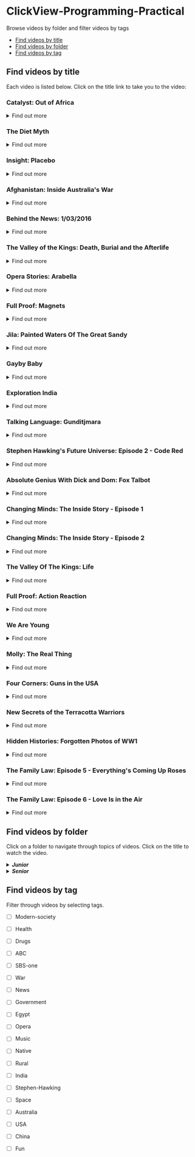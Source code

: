 # ClickView-Programming-Practical
Browse videos by folder and filter videos by tags
- [Find videos by title](#find-videos-by-title)
- [Find videos by folder](#find-videos-by-folder)
- [Find videos by tag](#find-videos-by-tag)

## Find videos by title
Each video is listed below. Click on the title link to take you to the video: 
  
  ### Catalyst: Out of Africa
  <details> 
  <summary>Find out more</summary>
  </details>
  
  ### The Diet Myth
  <details> 
  <summary>Find out more</summary>
  </details>
  
  ### Insight: Placebo
  <details> 
  <summary>Find out more</summary>
  </details>
  
  ### Afghanistan: Inside Australia's War
  <details> 
  <summary>Find out more</summary>
  </details>
  
  ### Behind the News: 1/03/2016
  <details> 
  <summary>Find out more</summary>
  </details>
  
  ### The Valley of the Kings: Death, Burial and the Afterlife
  <details> 
  <summary>Find out more</summary>
  </details>
  
  ### Opera Stories: Arabella
  <details> 
  <summary>Find out more</summary>
  </details>
  
  ### Full Proof: Magnets
  <details> 
  <summary>Find out more</summary>
  </details>
  
  ### Jila: Painted Waters Of The Great Sandy
  <details> 
  <summary>Find out more</summary>
  </details>
  
  ### Gayby Baby
  <details> 
  <summary>Find out more</summary>
  </details>
  
  ### Exploration India
  <details> 
  <summary>Find out more</summary>
  </details>
  
  ### Talking Language: Gunditjmara
  <details> 
  <summary>Find out more</summary>
  </details>
  
  ### Stephen Hawking's Future Universe: Episode 2 - Code Red
  <details> 
  <summary>Find out more</summary>
  </details>
  
  ### Absolute Genius With Dick and Dom: Fox Talbot
  <details> 
  <summary>Find out more</summary>
  </details>
  
  ### Changing Minds: The Inside Story - Episode 1
  <details> 
  <summary>Find out more</summary>
  </details>
  
  ### Changing Minds: The Inside Story - Episode 2
  <details> 
  <summary>Find out more</summary>
  </details>
  
  ### The Valley Of The Kings: Life
  <details> 
  <summary>Find out more</summary>
  </details>
  
  ### Full Proof: Action Reaction
  <details> 
  <summary>Find out more</summary>
  </details>
  
  ### We Are Young
  <details> 
  <summary>Find out more</summary>
  </details>
  
  ### Molly: The Real Thing
  <details> 
  <summary>Find out more</summary>
  </details>
  
  ### Four Corners: Guns in the USA
  <details> 
  <summary>Find out more</summary>
  </details>
  
  ### New Secrets of the Terracotta Warriors
  <details> 
  <summary>Find out more</summary>
  </details>
  
  ### Hidden Histories: Forgotten Photos of WW1
  <details> 
  <summary>Find out more</summary>
  </details>
  
  ### The Family Law: Episode 5 - Everything's Coming Up Roses
  <details> 
  <summary>Find out more</summary>
  </details>
  
  ### The Family Law: Episode 6 - Love Is in the Air
  <details> 
  <summary>Find out more</summary>
  </details>
  
 
## Find videos by folder
Click on a folder to navigate through topics of videos.  Click on the title to watch the video.
              <details>
              <summary>***Junior***</summary>
              <details>
                <summary>**Science**</summary>
                [Full Proof: Action Reaction](#full-proof-action-reaction)
              <details>
                  <summary>*Biology*</summary>
                  [Catalyst: Out of Africa](#catalyst-out-of-africa)
                </details>
                </details>
                <details>
                <summary>**Health**</summary>
                <details>
                  <summary>*Personal Development*</summary>
                  [The Diet Myth](#the-diet-myth)
                </details>
                </details>
                <details>
                <summary>**English**</summary>
                [Absolute Genius With Dick and Dom: Fox Talbot](#absolute-genius-with-dick-and-dom-fox-talbot)
                <br>
                [We Are Young](#we-are-young)
                <details>
                  <summary>*Drama*</summary>
                  [Opera Stories: Arabella](#opera-stories-arabella)
                  </details>
                  <details>
                  <summary>*Culture*</summary>
                  [The Family Law: Episode 6 - Love Is in the Air](#the-family-law-episode-6---love-is-in-the-air)
                  <details>
                    <summary>USA</summary>
                    [Four Corners: Guns in the USA](#four-corners-guns-in-the-usa)
                    </details>
                  </details>
                </details>
                <details>
                <summary>**Geography**</summary>
                [Exploration India](#exploration-india)
                <details>
                  <summary>*Aboriginal Studies*</summary>
                  [Jila: Painted Waters Of The Great Sandy](#jila-painted-waters-of-the-great-sandy)
                  </details>
                </details>
                <details>
                <summary>**History**</summary>
                [Molly: The Real Thing](#molly-the-real-thing)
                <br>
                [Hidden Histories: Forgotten Photos of WW1](#hidden-histories-forgotten-photos-of-ww1)
                </details>
              </details>
              <details>
              <summary>***Senior***</summary>
              <details>
                <summary>**Science**</summary>
                [Insight: Placebo](#insight-placebo)
                <br>
                [Stephen Hawking's Future Universe: Episode 2 - Code Red](#stephen-hawkings-future-universe-episode-2---code-red)
                <details>
                  <summary>*Psychology*</summary>
                  [Changing Minds: The Inside Story - Episode 1](#changing-minds-the-inside-story---episode-1)
                  <br>
                  [Changing Minds: The Inside Story - Episode 2](#changing-minds-the-inside-story---episode-2)
                  </details>
                </details>
                <details>
                <summary>**Civics & Citizenship**</summary>
                [Afghanistan: Inside Australia's War](#afghanistan-inside-australias-war)
                <br>
                [Gayby Baby](#gayby-baby)
                </details>
                <details>
                <summary>**English**</summary>
                [The Family Law: Episode 5 - Everything's Coming Up Roses](#the-family-law-episode-5---everythings-coming-up-roses)
                <details>
                  <summary>*Journalism*</summary>
                  [Behind the News: 1/03/2016](#behind-the-news-1032016)
                  </details>
                </details>
                <details>
                <summary>**Geography**</summary>
                [Full Proof: Magnets](#full-proof-magnets)
                </details>
                <details>
                <summary>**History**</summary>
                [The Valley of the Kings: Death, Burial and the Afterlife](#the-valley-of-the-kings-death-burial-and-the-afterlife)
                <br>
                [The Valley Of The Kings: Life](#the-valley-of-the-kings-life)
                <details>
                  <summary>*Ancient*</summary>
                  <details>
                    <summary>China</summary>
                    [New Secrets of the Terracotta Warriors](#new-secrets-of-the-terracotta-warriors)
                    </details>
                  </details>
                </details>
                <details>
                <summary>**Languages**</summary>
                [Talking Language: Gunditjmara](#talking-language-gunditjmara)
                </details>
              </details>
            </details>
            
 
  ## Find videos by tag
  Filter through videos by selecting tags.
  
   * [ ] Modern-society
   * [ ] Health
   * [ ] Drugs
   * [ ] ABC
   * [ ] SBS-one
   * [ ] War
   * [ ] News
   * [ ] Government
   * [ ] Egypt
   * [ ] Opera
   * [ ] Music
   * [ ] Native
   * [ ] Rural
   * [ ] India
   * [ ] Stephen-Hawking
   * [ ] Space
   * [ ] Australia
   * [ ] USA
   * [ ] China
   * [ ] Fun
    
